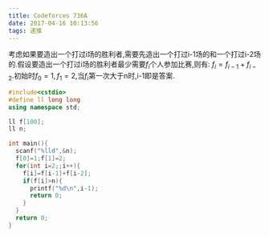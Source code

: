 ```yaml
---
title: Codeforces 736A
date: 2017-04-16 10:13:56
tags: 递推
---
```

考虑如果要造出一个打过i场的胜利者,需要先造出一个打过i-1场的和一个打过i-2场的.假设要造出一个打过i场的胜利者最少需要$f_i$个人参加比赛,则有: $f_i = f_{i-1} + f_{i-2}$.初始时$f_0 = 1, f_1 = 2$,当$f_i$第一次大于n时,i-1即是答案.

<!--more-->

```cpp
#include<cstdio>
#define ll long long
using namespace std;

ll f[100];
ll n;

int main(){
  scanf("%lld",&n);
  f[0]=1;f[1]=2;
  for(int i=2;;i++){
    f[i]=f[i-1]+f[i-2];
    if(f[i]>n){
      printf("%d\n",i-1);
      return 0;
    }
  }
  return 0;
}
```